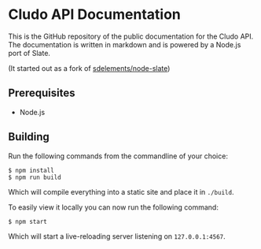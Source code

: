 # Cludo API Documentation

This is the GitHub repository of the public documentation for the Cludo API. The documentation is written in markdown and is powered by a Node.js port of Slate.

(It started out as a fork of [sdelements/node-slate][1])

## Prerequisites

* Node.js

## Building

Run the following commands from the commandline of your choice:

```shell
$ npm install
$ npm run build
```

Which will compile everything into a static site and place it in `./build`.

To easily view it locally you can now run the following command:

```shell
$ npm start
```

Which will start a live-reloading server listening on `127.0.0.1:4567`.

[1]: https://github.com/sdelements/node-slate